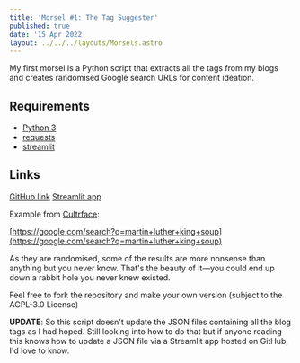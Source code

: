 ```yaml
---
title: 'Morsel #1: The Tag Suggester'
published: true
date: '15 Apr 2022'
layout: ../../../layouts/Morsels.astro
---
```


My first morsel is a Python script that extracts all the tags from my blogs and creates randomised Google search URLs for content ideation.

## Requirements

* [Python 3](https://www.python.org/downloads/)
* [requests](https://docs.python-requests.org/)
* [streamlit](https://streamlit.io/)

## Links

[GitHub link](https://github.com/starchildluke/tag_suggester/)
[Streamlit app](https://share.streamlit.io/starchildluke/tag_suggester/main/tagsuggester.py)

Example from [Cultrface](https://cultrface.co.uk):

[https://google.com/search?q=martin+luther+king+soup](https://google.com/search?q=martin+luther+king+soup)

As they are randomised, some of the results are more nonsense than anything but you never know. That's the beauty of it&mdash;you could end up down a rabbit hole you never knew existed.

Feel free to fork the repository and make your own version (subject to the AGPL-3.0 License)

**UPDATE**: So this script doesn't update the JSON files containing all the blog tags as I had hoped. Still looking into how to do that but if anyone reading this knows how to update a JSON file via a Streamlit app hosted on GitHub, I'd love to know.